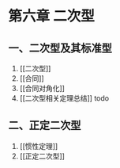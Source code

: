 # 第六章 二次型

## 一、二次型及其标准型

1. [[二次型]]
2. [[合同]]
3. [[合同对角化]]
4. [[二次型相关定理总结]] todo

## 二、正定二次型

1. [[惯性定理]]
2. [[正定二次型]]
